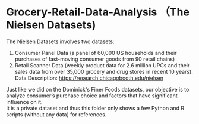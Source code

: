 # Grocery-Retail-Data-Analysis （The Nielsen Datasets)

The Nielsen Datasets involves two datasets:     
1) Consumer Panel Data (a panel of 60,000 US households and their purchases of fast-moving consumer goods from 90 retail chains)      
2) Retail Scanner Data (weekly product data for 2.6 million UPCs and their sales data from over 35,000 grocery and drug stores in recent 10 years).      
Data Description: https://research.chicagobooth.edu/nielsen

Just like we did on the Dominick's Finer Foods datasets, our objective is to analyze consumer’s purchase choice and factors that have significant influence on it.    
It is a private dataset and thus this folder only shows a few Python and R scripts (without any data) for references.
